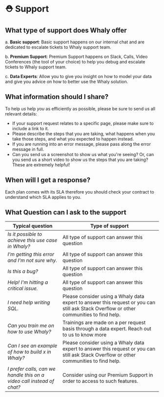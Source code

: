 # ⛑ Support

## What type of support does Whaly offer

a. **Basic support**: Basic support happens on our internal chat and are dedicated to escalate tickets to Whaly support team.

b. **Premium Support**: Premium Support happens on Slack, Calls, Video Conferences (the tool of your choice) to help you debug and escalate tickets to Whaly support team.

c. **Data Experts**: Allow you to give you insight on how to model your data and give you advice on how to better use the Whaly solution.

## What information should I share?

To help _us_ help _you_ as efficiently as possible, please be sure to send us all relevant details:

* If your support request relates to a specific page, please make sure to include a link to it.
* Please describe the steps that you are taking, what happens when you take those steps, and what you expected to happen instead.
* If you are running into an error message, please pass along the error message in full.
* Can you send us a screenshot to show us what you're seeing? Or, can you send us a short video to show us the steps that you are taking? These are extremely helpful!

## When will I get a response?

Each plan comes with its SLA therefore you should check your contract to understand which SLA applies to you.



## What Question can I ask to the support

| Typical question                                                      | Type of support                                                                                                                         |
| --------------------------------------------------------------------- | --------------------------------------------------------------------------------------------------------------------------------------- |
| _Is it possible to achieve this use case in Whaly?_                   | All type of support can answer this question                                                                                            |
| _I'm getting this error and I'm not sure why._                        | All type of support can answer this question                                                                                            |
| _Is this a bug?_                                                      | All type of support can answer this question                                                                                            |
| _Help! I'm hitting a critical issue._                                 | All type of support can answer this question                                                                                            |
| _I need help writing SQL._                                            | Please consider using a Whaly data expert to answer this request or you can still ask Stack Overflow or other communities to find help. |
| _Can you train me on how to use Whaly?_                               | Trainings are made on a per request basis through a data expert. Reach out to us to know more                                           |
| _Can I see an example of how to build x in Whaly?_                    | Please consider using a Whaly data expert to answer this request or you can still ask Stack Overflow or other communities to find help. |
| _I prefer calls, can we handle this on a video call instead of chat?_ | Consider using our Premium Support in order to access to such features.                                                                 |
